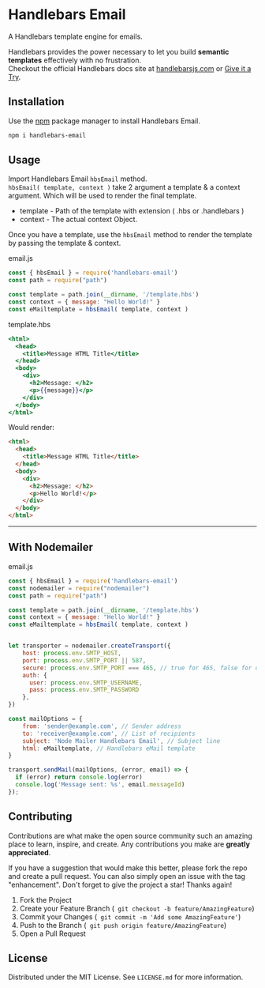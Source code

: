 # Handlebars Email

A Handlebars template engine for emails.

Handlebars provides the power necessary to let you build **semantic templates** effectively with no frustration.  
Checkout the official Handlebars docs site at [handlebarsjs.com](https://handlebarsjs.com) or [Give it a Try](https://handlebarsjs.com/playground.html).



## Installation

Use the [npm](https://docs.npmjs.com/downloading-and-installing-node-js-and-npm) package manager  to install Handlebars Email.

```bash
npm i handlebars-email
```

## Usage

Import Handlebars Email `hbsEmail` method.  
`hbsEmail( template, context )` take 2 argument a template & a context argument. Which will be used to render the final template.
* template - Path of the template with extension ( .hbs or .handlebars )  
* context - The actual context Object.  

Once you have a template, use the `hbsEmail` method to render the template by passing the template  & context.  

email.js
```javascript
const { hbsEmail } = require('handlebars-email')
const path = require("path")

const template = path.join(__dirname, '/template.hbs')
const context = { message: "Hello World!" }
const eMailtemplate = hbsEmail( template, context )
```
template.hbs
```hbs
<html>
  <head>
    <title>Message HTML Title</title>
  </head>
  <body>
    <div>
      <h2>Message: </h2>
      <p>{{message}}</p>
    </div>
  </body>
</html>
```
Would render:
```html
<html>
  <head>
    <title>Message HTML Title</title>
  </head>
  <body>
    <div>
      <h2>Message: </h2>
      <p>Hello World!</p>
    </div>
  </body>
</html>
```

___

## With Nodemailer 

email.js
```js
const { hbsEmail } = require('handlebars-email')
const nodemailer = require("nodemailer")
const path = require("path")

const template = path.join(__dirname, '/template.hbs')
const context = { message: "Hello World!" }
const eMailtemplate = hbsEmail( template, context )


let transporter = nodemailer.createTransport({
    host: process.env.SMTP_HOST,
    port: process.env.SMTP_PORT || 587,
    secure: process.env.SMTP_PORT === 465, // true for 465, false for other ports
    auth: {
      user: process.env.SMTP_USERNAME,
      pass: process.env.SMTP_PASSWORD
    },
})

const mailOptions = {
    from: 'sender@example.com', // Sender address
    to: 'receiver@example.com', // List of recipients
    subject: 'Node Mailer Handlebars Email', // Subject line
    html: eMailtemplate, // Handlebars eMail template
}

transport.sendMail(mailOptions, (error, email) => {
  if (error) return console.log(error)
  console.log('Message sent: %s', email.messageId)
});

```



<!-- CONTRIBUTING -->
## Contributing

Contributions are what make the open source community such an amazing place to learn, inspire, and create. Any contributions you make are **greatly appreciated**.

If you have a suggestion that would make this better, please fork the repo and create a pull request. You can also simply open an issue with the tag "enhancement".
Don't forget to give the project a star! Thanks again!

1. Fork the Project
2. Create your Feature Branch (` git checkout -b feature/AmazingFeature`)
3. Commit your Changes (` git commit -m 'Add some AmazingFeature'`)
4. Push to the Branch (` git push origin feature/AmazingFeature`)
5. Open a Pull Request


<!-- LICENSE -->
## License

Distributed under the MIT License. See `LICENSE.md` for more information.